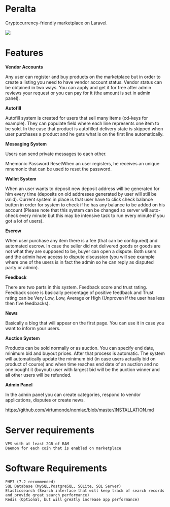 # Peralta
Cryptocurrency-friendly marketplace on Laravel.

![](https://github.com/nomiac-mobile/peralta/blob/master/demo/1.png)

# Features
**Vendor Accounts**

Any user can register and buy products on the marketplace but in order to create a listing you need to have vendor account status. Vendor status can be obtained in two ways. You can apply and get it for free after admin reviews your request or you can pay for it (the amount is set in admin panel).

**Autofill**

Autofill system is created for users that sell many items (cd-keys for example). They can populate field where each line represents one item to be sold. In the case that product is autofilled delivery state is skipped when user purchases a product and he gets what is on the first line automatically.

**Messaging System**

Users can send private messages to each other.

Mnemonic Password ResetWhen an user registers, he receives an unique mnemonic that can be used to reset the password.

**Wallet System**

When an user wants to deposit new deposit address will be generated for him every time (deposits on old addresses generated by user will still be valid). Current system in place is that user have to click check balance button in order for system to check if he has any balance to be added on his account (Please note that this system can be changed so server will auto-check every minute but this may be intensive task to run every minute if you got a lot of users).

**Escrow**

When user purchase any item there is a fee (that can be configured) and automated escrow. In case the seller did not delivered goods or goods are not what they are supposed to be, buyer can open a dispute. Both users and the admin have access to dispute discussion (you will see example where one of the users is in fact the admin so he can reply as disputed party or admin).

**Feedback**

There are two parts in this system. Feedback score and trust rating. Feedback score is basically percentage of positive feedback and Trust rating can be Very Low, Low, Average or High (Unproven if the user has less then five feedbacks).

**News**

Basically a blog that will appear on the first page. You can use it in case you want to inform your users.

**Auction System**

Products can be sold normally or as auction. You can specify end date, minimum bid and buyout prices. After that process is automatic. The system will automatically update the minimum bid (in case users actually bid on product of course) and when time reaches end date of an auction and no one bought it (buyout) user with largest bid will be the auction winner and all other users will be refunded.

**Admin Panel**

In the admin panel you can create categories, respond to vendor applications, disputes or create news.

https://github.com/virtumonde/nomiac/blob/master/INSTALLATION.md

# Server requirements
```
VPS with at least 2GB of RAM
Daemon for each coin that is enabled on marketplace
```
# Software Requirements
```
PHP7 (7.2 recommended)
SQL Database (MySQL,PostgreSQL, SQLite, SQL Server)
Elasticsearch (Search interface that will keep track of search records and provide great search performance)
Redis (Optional, but will greatly increase app performance)
```
